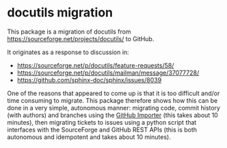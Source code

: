 # docutils migration

This package is a migration of docutils from <https://sourceforge.net/projects/docutils/> to GitHub.

It originates as a response to discussion in:

- https://sourceforge.net/p/docutils/feature-requests/58/
- https://sourceforge.net/p/docutils/mailman/message/37077728/
- https://github.com/sphinx-doc/sphinx/issues/8039

One of the reasons that appeared to come up is that it is too difficult and/or time consuming to migrate.
This package therefore shows how this can be done in a very simple, autonomous manner:
migrating code, commit history (with authors) and branches using the [GitHub Importer](https://docs.github.com/en/github/importing-your-projects-to-github/about-github-importer) (this takes about 10 minutes),
then migrating tickets to issues using a python script that interfaces with the SourceForge and GitHub REST APIs (this is both autonomous and idempotent and takes about 10 minutes).
